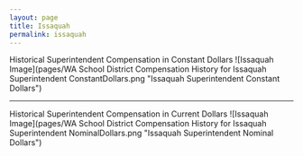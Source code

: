 ```yaml
---
layout: page
title: Issaquah
permalink: issaquah
---
```



Historical Superintendent Compensation in Constant Dollars
![Issaquah Image](pages/WA School District Compensation History for Issaquah Superintendent ConstantDollars.png "Issaquah Superintendent Constant Dollars")

___

Historical Superintendent Compensation in Current Dollars
![Issaquah Image](pages/WA School District Compensation History for Issaquah Superintendent NominalDollars.png "Issaquah Superintendent Nominal Dollars")